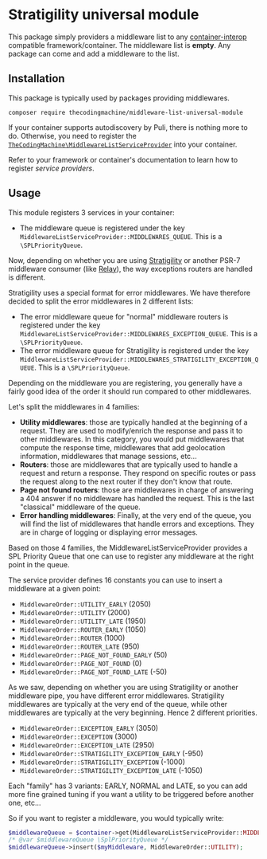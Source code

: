 # Stratigility universal module

This package simply providers a middleware list to any [container-interop](https://github.com/container-interop/service-provider) compatible framework/container.
The middleware list is **empty**. Any package can come and add a middleware to the list. 

## Installation

This package is typically used by packages providing middlewares.

```
composer require thecodingmachine/middleware-list-universal-module
```

If your container supports autodiscovery by Puli, there is nothing more to do.
Otherwise, you need to register the [`TheCodingMachine\MiddlewareListServiceProvider`](src/MiddlewareListServiceProvider.php) into your container.

Refer to your framework or container's documentation to learn how to register *service providers*.

## Usage

This module registers 3 services in your container:

- The middleware queue is registered under the key `MiddlewareListServiceProvider::MIDDLEWARES_QUEUE`. This is a `\SPLPriorityQueue`.

Now, depending on whether you are using [Stratigility](https://github.com/zendframework/zend-stratigility) or another PSR-7 middleware consumer (like [Relay](http://relayphp.com/)), the way exceptions routers are handled is different.

Stratigility uses a special format for error middlewares. We have therefore decided to split the error middlewares in 2 different lists:

- The error middleware queue for "normal" middleware routers is registered under the key `MiddlewareListServiceProvider::MIDDLEWARES_EXCEPTION_QUEUE`. This is a `\SPLPriorityQueue`.
- The error middleware queue for Stratigility is registered under the key `MiddlewareListServiceProvider::MIDDLEWARES_STRATIGILITY_EXCEPTION_QUEUE`. This is a `\SPLPriorityQueue`.


Depending on the middleware you are registering, you generally have a fairly good idea of the order it should run compared to other middlewares.

Let's split the middlewares in 4 families:

- **Utility middlewares**: those are typically handled at the beginning of a request. They are used to modify/enrich the response and pass it to other middlewares.
  In this category, you would put middlewares that compute the response time, middlewares that add geolocation information, middlewares that manage sessions, etc...
- **Routers**: those are middlewares that are typically used to handle a request and return a response. They respond on specific routes or pass the request along to the next router if they don't know that route.
- **Page not found routers**: those are middlewares in charge of answering a 404 answer if no middleware has handled the request. This is the last "classical" middleware of the queue.
- **Error handling middlewares**: Finally, at the very end of the queue, you will find the list of middlewares that handle errors and exceptions. They are in charge of logging or displaying error messages.

Based on those 4 families, the MiddlewareListServiceProvider provides a SPL Priority Queue that one can use to register any middleware at the right point in the queue.

The service provider defines 16 constants you can use to insert a middleware at a given point:
    
- `MiddlewareOrder::UTILITY_EARLY` (2050)
- `MiddlewareOrder::UTILITY` (2000)
- `MiddlewareOrder::UTILITY_LATE` (1950)
- `MiddlewareOrder::ROUTER_EARLY` (1050)
- `MiddlewareOrder::ROUTER` (1000)
- `MiddlewareOrder::ROUTER_LATE` (950)
- `MiddlewareOrder::PAGE_NOT_FOUND_EARLY` (50)
- `MiddlewareOrder::PAGE_NOT_FOUND` (0)
- `MiddlewareOrder::PAGE_NOT_FOUND_LATE` (-50)

As we saw, depending on whether you are using Stratigility or another middleware pipe, you have different error middlewares.
Stratigility middlewares are typically at the very end of the queue, while other middlewares are typically at the very beginning.
Hence 2 different priorities.

- `MiddlewareOrder::EXCEPTION_EARLY` (3050)
- `MiddlewareOrder::EXCEPTION` (3000)
- `MiddlewareOrder::EXCEPTION_LATE` (2950)
- `MiddlewareOrder::STRATIGILITY_EXCEPTION_EARLY` (-950)
- `MiddlewareOrder::STRATIGILITY_EXCEPTION` (-1000)
- `MiddlewareOrder::STRATIGILITY_EXCEPTION_LATE` (-1050)

Each "family" has 3 variants: EARLY, NORMAL and LATE, so you can add more fine grained tuning if you want a utility to be triggered before another one, etc...

So if you want to register a middleware, you would typically write:

```php
$middlewareQueue = $container->get(MiddlewareListServiceProvider::MIDDLEWARES_QUEUE);
/* @var $middlewareQueue \SplPriorityQueue */
$middlewareQueue->insert($myMiddleware, MiddlewareOrder::UTILITY);
```
